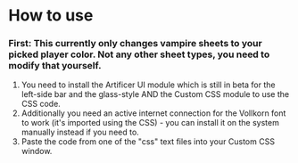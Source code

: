 # How to use
### First: This currently only changes vampire sheets to your picked player color. Not any other sheet types, you need to modify that yourself.
1. You need to install the Artificer UI module which is still in beta for the left-side bar and the glass-style AND the Custom CSS module to use the CSS code.
2. Additionally you need an active internet connection for the Vollkorn font to work (it's imported using the CSS) - you can install it on the system manually instead if you need to.
3. Paste the code from one of the "css" text files into your Custom CSS window.
